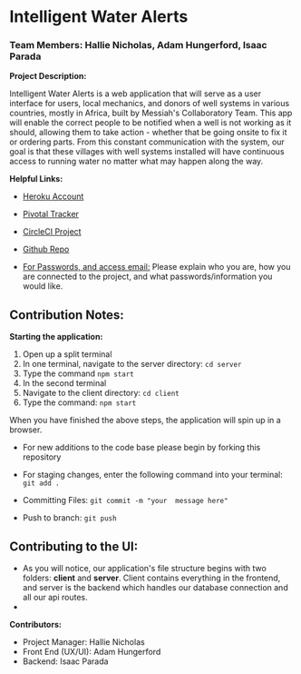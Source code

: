 # Intelligent Water Alerts
### Team Members: Hallie Nicholas, Adam Hungerford, Isaac Parada

**Project Description:**

Intelligent Water Alerts is a web application that will serve as a user interface for users, local mechanics, and donors of well systems in various countries, mostly in Africa, built by Messiah's Collaboratory Team. This app will enable the correct people to be notified when a well is not working as it should, allowing them to take action - whether that be going onsite to fix it or ordering parts. From this constant communication with the system, our goal is that these villages with well systems installed will have continuous access to running water no matter what may happen along the way.

**Helpful Links:**

- [Heroku Account](https://dashboard.heroku.com/apps/intelligent-water)

- [Pivotal Tracker](https://www.pivotaltracker.com/n/projects/2495870)

- [CircleCI Project](https://app.circleci.com/pipelines/github/hallienicholas/iwp)

- [Github Repo](https://github.com/hallienicholas/iwp)

- [For Passwords, and access email:](iparada777@icloud.com)
Please explain who you are, how you are connected to the project, and what passwords/information you would like.
 
## Contribution Notes:

**Starting the application:**

1)  Open up a split terminal
2)  In one terminal, navigate to the server directory: ```cd server```
3)  Type the command ```npm start```
4)  In the second terminal
5)  Navigate to the client directory: ```cd client```
6)  Type the command: ```npm start```

When you have finished the above steps, the application will spin up in a browser.

- For new additions to the code base please begin by forking this repository
- For staging changes, enter the following command into your terminal:  ```git add .```
  
- Committing Files: ```git commit -m "your 
  message here"```

- Push to branch: ```git push```

## Contributing to the UI:
- As you will notice, our application's file structure begins with two folders: **client** and **server**. Client contains everything in the frontend, and server is the backend which handles our database connection and all our api routes.
- 

**Contributors:**

- Project Manager: Hallie Nicholas
- Front End (UX/UI): Adam Hungerford
- Backend: Isaac Parada

